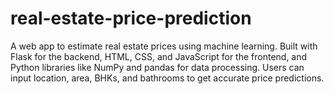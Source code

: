 # real-estate-price-prediction
A web app to estimate real estate prices using machine learning. Built with Flask for the backend, HTML, CSS, and JavaScript for the frontend, and Python libraries like NumPy and pandas for data processing. Users can input location, area, BHKs, and bathrooms to get accurate price predictions.

